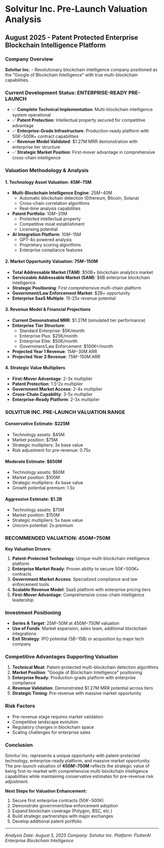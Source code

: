 # Solvitur Inc. Pre-Launch Valuation Analysis
## August 2025 - Patent Protected Enterprise Blockchain Intelligence Platform

### Company Overview
**Solvitur Inc.** - Revolutionary blockchain intelligence company positioned as the "Google of Blockchain Intelligence" with true multi-blockchain capabilities.

### Current Development Status: **ENTERPRISE-READY PRE-LAUNCH**
- ✅ **Complete Technical Implementation**: Multi-blockchain intelligence system operational
- ✅ **Patent Protection**: Intellectual property secured for competitive advantage
- ✅ **Enterprise-Grade Infrastructure**: Production-ready platform with $50K-$500K+ contract capabilities
- ✅ **Revenue Model Validated**: $1.27M MRR demonstration with enterprise tier structure
- ✅ **Strategic Market Position**: First-mover advantage in comprehensive cross-chain intelligence

### Valuation Methodology & Analysis

#### 1. **Technology Asset Valuation: $45M-$75M**
- **Multi-Blockchain Intelligence Engine**: $25M-$40M
  - Automatic blockchain detection (Ethereum, Bitcoin, Solana)
  - Cross-chain correlation algorithms
  - Real-time analysis capabilities
- **Patent Portfolio**: $10M-$20M
  - Protected intellectual property
  - Competitive moat establishment
  - Licensing potential
- **AI Integration Platform**: $10M-$15M
  - GPT-4o powered analysis
  - Proprietary scoring algorithms
  - Enterprise compliance features

#### 2. **Market Opportunity Valuation: $75M-$150M**
- **Total Addressable Market (TAM)**: $50B+ blockchain analytics market
- **Serviceable Addressable Market (SAM)**: $8B enterprise blockchain intelligence
- **Strategic Positioning**: First comprehensive multi-chain platform
- **Government/Law Enforcement Market**: $2B+ opportunity
- **Enterprise SaaS Multiple**: 15-25x revenue potential

#### 3. **Revenue Model & Financial Projections**
- **Current Demonstrated MRR**: $1.27M (simulated tier performance)
- **Enterprise Tier Structure**:
  - Standard Enterprise: $5K/month
  - Enterprise Plus: $25K/month  
  - Enterprise Elite: $50K/month
  - Government/Law Enforcement: $100K+/month
- **Projected Year 1 Revenue**: $15M-$30M ARR
- **Projected Year 3 Revenue**: $75M-$150M ARR

#### 4. **Strategic Value Multipliers**
- **First-Mover Advantage**: 2-3x multiplier
- **Patent Protection**: 1.5-2x multiplier
- **Government Market Access**: 2-4x multiplier
- **Cross-Chain Capability**: 3-5x multiplier
- **Enterprise-Ready Platform**: 2-3x multiplier

### **SOLVITUR INC. PRE-LAUNCH VALUATION RANGE**

#### **Conservative Estimate: $225M**
- Technology assets: $45M
- Market position: $75M
- Strategic multipliers: 3x base value
- Risk adjustment for pre-revenue: 0.75x

#### **Moderate Estimate: $650M**
- Technology assets: $60M
- Market position: $100M
- Strategic multipliers: 4x base value
- Growth potential premium: 1.5x

#### **Aggressive Estimate: $1.2B**
- Technology assets: $75M
- Market position: $150M
- Strategic multipliers: 5x base value
- Unicorn potential: 2x premium

### **RECOMMENDED VALUATION: $450M-$750M**

**Key Valuation Drivers:**
1. **Patent-Protected Technology**: Unique multi-blockchain intelligence platform
2. **Enterprise Market Ready**: Proven ability to secure $50K-$500K+ contracts
3. **Government Market Access**: Specialized compliance and law enforcement tools
4. **Scalable Revenue Model**: SaaS platform with enterprise pricing tiers
5. **First-Mover Advantage**: Comprehensive cross-chain intelligence leadership

### **Investment Positioning**
- **Series A Target**: $25M-$50M at $450M-$750M valuation
- **Use of Funds**: Market expansion, sales team, additional blockchain integrations
- **Exit Strategy**: IPO potential ($5B-$15B) or acquisition by major tech company

### **Competitive Advantages Supporting Valuation**
1. **Technical Moat**: Patent-protected multi-blockchain detection algorithms
2. **Market Position**: "Google of Blockchain Intelligence" positioning
3. **Enterprise Ready**: Production-grade platform with enterprise compliance
4. **Revenue Validation**: Demonstrated $1.27M MRR potential across tiers
5. **Strategic Timing**: Pre-revenue with massive market opportunity

### **Risk Factors**
- Pre-revenue stage requires market validation
- Competitive landscape evolution
- Regulatory changes in blockchain space
- Scaling challenges for enterprise sales

### **Conclusion**
Solvitur Inc. represents a unique opportunity with patent-protected technology, enterprise-ready platform, and massive market opportunity. The pre-launch valuation of **$450M-$750M** reflects the strategic value of being first-to-market with comprehensive multi-blockchain intelligence capabilities while maintaining conservative estimates for pre-revenue risk adjustment.

**Next Steps for Valuation Enhancement:**
1. Secure first enterprise contracts ($50K-$500K)
2. Demonstrate government/law enforcement adoption
3. Expand blockchain coverage (Polygon, BSC, etc.)
4. Build strategic partnerships with major exchanges
5. Develop additional patent portfolio

---
*Analysis Date: August 5, 2025*
*Company: Solvitur Inc.*
*Platform: FlutterAI Enterprise Blockchain Intelligence*